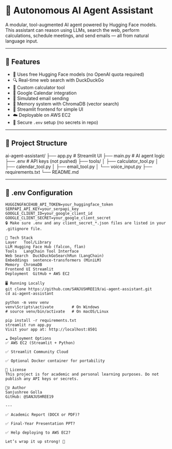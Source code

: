 # 🤖 Autonomous AI Agent Assistant

A modular, tool-augmented AI agent powered by Hugging Face models. This assistant can reason using LLMs, search the web, perform calculations, schedule meetings, and send emails — all from natural language input.

---

## 🚀 Features

- 🧠 Uses free Hugging Face models (no OpenAI quota required)
- 🔍 Real-time web search with DuckDuckGo
- 🧮 Custom calculator tool
- 📅 Google Calendar integration
- 📧 Simulated email sending
- 🧠 Memory system with ChromaDB (vector search)
- 🎨 Streamlit frontend for simple UI
- ☁️ Deployable on AWS EC2
- 🔐 Secure `.env` setup (no secrets in repo)

---

## 📂 Project Structure

ai-agent-assistant/
├── app.py # Streamlit UI
├── main.py # AI agent logic
├── .env # API keys (not pushed)
├── tools/
│ ├── calculator_tool.py
│ ├── calendar_tool.py
│ ├── email_tool.py
│ └── voice_input.py
├── requirements.txt
└── README.md 

---

## 🔑 .env Configuration

```env
HUGGINGFACEHUB_API_TOKEN=your_huggingface_token
SERPAPI_API_KEY=your_serpapi_key
GOOGLE_CLIENT_ID=your_google_client_id
GOOGLE_CLIENT_SECRET=your_google_client_secret
🔒 Make sure .env and any client_secret_*.json files are listed in your .gitignore file.

🧠 Tech Stack
Layer	Tool/Library
LLM	Hugging Face Hub (falcon, flan)
Tools	LangChain Tool Interface
Web Search	DuckDuckGoSearchRun (LangChain)
Embeddings	sentence-transformers (MiniLM)
Memory	ChromaDB
Frontend UI	Streamlit
Deployment	GitHub + AWS EC2

🖥️ Running Locally
git clone https://github.com/SANJUSHREE19/ai-agent-assistant.git
cd ai-agent-assistant

python -m venv venv
venv\Scripts\activate        # On Windows
# source venv/bin/activate   # On macOS/Linux

pip install -r requirements.txt
streamlit run app.py
Visit your app at: http://localhost:8501

☁️ Deployment Options
✅ AWS EC2 (Streamlit + Python)

✅ Streamlit Community Cloud

✅ Optional Docker container for portability

📘 License
This project is for academic and personal learning purposes. Do not publish any API keys or secrets.

🙋‍♀️ Author
Sanjushree Golla
GitHub: @SANJUSHREE19

---

✅ Academic Report (DOCX or PDF)?

✅ Final-Year Presentation PPT?

✅ Help deploying to AWS EC2?

Let’s wrap it up strong! 💪
